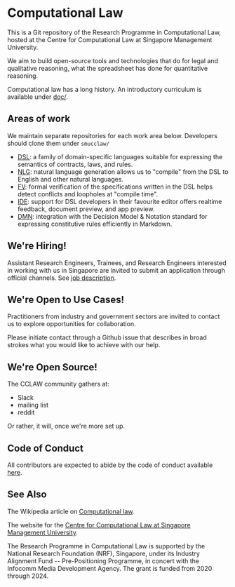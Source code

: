 # Computational Law

This is a Git repository of the Research Programme in Computational Law, hosted at the Centre for Computational Law at Singapore Management University.

We aim to build open-source tools and technologies that do for legal and qualitative reasoning, what the spreadsheet has done for quantitative reasoning.

Computational law has a long history. An introductory curriculum is available under [doc/](doc/).

## Areas of work

We maintain separate repositories for each work area below. Developers should clone them under `smucclaw/`

- [DSL](../dsl/): a family of domain-specific languages suitable for expressing the semantics of contracts, laws, and rules.
- [NLG](../nlg/): natural language generation allows us to "compile" from the DSL to English and other natural languages.
- [FV](../fv/): formal verification of the specifications written in the DSL helps detect conflicts and loopholes at "compile time".
- [IDE](../ide/): support for DSL developers in their favourite editor offers realtime feedback, document preview, and app preview.
- [DMN](../dmnmd/): integration with the Decision Model & Notation standard for expressing constitutive rules efficiently in Markdown.

## We're Hiring!

Assistant Research Engineers, Trainees, and Research Engineers interested in working with us in Singapore are invited to submit an application through official channels. See [job description](https://computational.law/hiring).

## We're Open to Use Cases!

Practitioners from industry and government sectors are invited to
contact us to explore opportunities for collaboration.

Please initiate contact through a Github issue that describes in broad
strokes what you would like to achieve with our help.

## We're Open Source!

The CCLAW community gathers at:

- Slack
- mailing list
- reddit

Or rather, it will, once we're more set up.

## Code of Conduct

All contributors are expected to abide by the code of conduct available [here](COC.md).

## See Also

The Wikipedia article on [Computational law](https://en.wikipedia.org/wiki/Computational_law).

The website for the [Centre for Computational Law at Singapore Management University](https://cclaw.smu.edu.sg/).



The Research Programme in Computational Law is supported by the National Research Foundation (NRF), Singapore, under its Industry Alignment Fund -- Pre-Positioning Programme, in concert with the Infocomm Media Development Agency. The grant is funded from 2020 through 2024.

